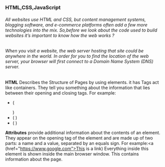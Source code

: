 ### HTML,CSS,JavaScript

###### All websites use HTML and CSS, but content management systems, blogging software, and e-commerce platforms often add a few more technologies into the mix. So,before we look about  the code used to build websites it’s important to know  how the web works ?
###### When you visit a website, the web server hosting that site could be anywhere in the world. In order for you to find the location of the web server, your browser will first connect to a Domain Name System (DNS) server.

**HTML** Describes the Structure of Pages by using elements. it has Tags act like containers. They tell you something about the information that lies between their opening and closing tags. For example: 
* (<p> </p>)
* (<html> </html>)
* (<body> </body>)

**Attributes** provide additional information about the contents of an element. They appear on the opening tag of the element and are made up of two parts: a name and a value, separated by an equals sign. For example:<a (href="https://www.google.com">This is a link</a>)
**<body>** Everything inside this element is shown inside the main browser window.
**<head>** This contains information about the page.
**<title>** The contents of this element are either shown in the top of the browser, above where you usually type in the URL of the page you want to visit.


**Extra Markup**
Since the web was first created, there have been several different versions of HTML. Each new version was designed to be an improvement on the last:
* HTML 4
* XHTML 1.0
* HTML5

**DOCTYPE** Because there have been several versions of HTML, each web page should begin with a DOCTYPE declaration to tell a browser which version of HTML the page is using
For example : Html5  <!DOCTYPE html>

**Comments** If you want to add a comment to your code that will not be visible in the user's browser, you can add the text between these characters: <!-- comment goes here -->
**ID attribute** It is used to uniquely identify that element from other elements on the page and it allows you to style it differently than any other instance of the same element on the page. It is important that no two
elements on the same page have the same value for their id attributes
**Class attribute** Every HTML element can also carry a class attribute. Sometimes, rather than uniquely identifying one element within a document, you will want a way to identify several elements
as being different from the other elements on the page.

**BLOCKELEMENTS** Some elements will always appear to start on a new line in the browser window. These are known as block level elements. Examples of block elements are
(<h1>, <p>, <ul>, and <li>).


 Some elements will always appear to continue on the same line as their neighbouring elements. These are known as inline elements.Examples of inline elements are <a>, <b>, <em>, and <img>.

**Grouping Text & Elements In a Block:**
1-	The <div> element allows you to group a set of elements together in one block-level box.
2-	The <span> element acts like an inline equivalent of the <div> element

**<meta>** element lives inside the <head> element and contains information about that web page.and It is not visible to users.

**HTML5 Layout** HTML5 is introducing a new set of elements that help define the structure of a page.

**<nav>** element is used to contain the major navigational blocks on the site such as the primary site navigation.
**<article>** element acts as a container for any section of a page that could stand alone and potentially be syndicated.
**<section>** element groups related content together, and typically each section would have its own heading.

Older browsers that do not understand HTML5 elements need to be told which elements are block-level elements.
Every website should be designed for the target audience—not just for yourself or the site owner. It is therefore very important to understand who your target audience is. And you should  know who your visitors are, you need to consider why they are coming. While some people will simply chance across your website, most will visit for a specific reason

so now you need to work out what information they need in order to achieve their goals quickly and effectively. Now you can start to organize the information into sections or pages.
**wireframe** is a simple sketch of the key information that needs to go on each page of a site. It shows the hierarchy of the information and how much space it might require.

Site navigation not only helps people find where they want to go, but also
helps them understand what your site is about and how it is organized.


**JAVASCRIPT**

1. What is a script  and how do I create one ?
A script is a series of instructions that a computer can follow to achieve a goal. To write a script, you need to first state your goal and then list the tasks that need to be completed in order to achieve it.
Computers approach tasks in a different way than humans, so your instructions must let the computer solve the task programmatically.

**OBJECTS** (THINGS) In computer programming, each physica l thing in the world can be represented as an object. There are two different types of objects here: a hotel and a car. Programmers might say that there is one instance of the hotel object, and two instances of the car object.
Each object can have its own:
* Properties
* Events
* Methods
Together they create a working model of that object.

2. WHAT IS AN EVENT?
There are common ways in which people interact with each type of object.

3. WHAT IS A METHOD?
Methods typically represent how people (or other things) interact with an object in the real world. The code for a method can contain lots of instructions that together represent one task.

JavaScript is written in plain text, just like HTML and CSS, so you do not need any new tools to write a script.
When you want to use *JavaScript* with a web page, you use the HTML (<script>) 
element to tell the browser it is coming across a script. Its s re attribute tells people where the JavaScript file is stored.
You may see JavaScript in the HTML between opening (<script>)
 and closing (</script>) tags 
(but it is better to put scripts in their own files).

When the browser comes across a (<script>) 
element, it stops to load the script and then checks to see if it needs to do anything.







